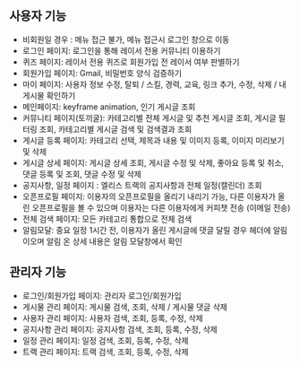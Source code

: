 ## 사용자 기능
- 비회원일 경우 :  메뉴 접근 불가, 메뉴 접근시 로그인 창으로 이동
- 로그인 페이지: 로그인을 통해 레이서 전용 커뮤니티 이용하기
- 퀴즈 페이지: 레이서 전용 퀴즈로 회원가입 전 레이서 여부 판별하기
- 회원가입 페이지: Gmail, 비밀번호 양식 검증하기
- 마이 페이지: 사용자 정보 수정, 탈퇴 / 스킬, 경력, 교육, 링크 추가, 수정, 삭제 / 내 게시물 확인하기
- 메인페이지: keyframe animation, 인기 게시글 조회
- 커뮤니티 페이지(토끼굴): 카테고리별 전체 게시글 및 추천 게시글 조회, 게시글 필터링 조회, 카테고리별 게시글 검색 및 검색결과 조회
- 게시글 등록 페이지: 카테고리 선택, 제목과 내용 및 이미지 등록, 이미지 미리보기 및 삭제
- 게시글 상세 페이지: 게시글 상세 조회, 게시글 수정 및 삭제, 좋아요 등록 및 취소, 댓글 등록 및 조회, 댓글 수정 및 삭제
- 공지사항, 일정 페이지 : 엘리스 트랙의 공지사항과 전체 일정(캘린더) 조회
- 오픈프로필 페이지: 이용자의 오픈프로필을 올리기 내리기 가능, 다른 이용자가 올린 오픈프로필을 볼 수 있으며 이용자는 다른 이용자에게 커피챗 전송 (이메일 전송)
- 전체 검색 페이지:  모든 카테고리 통합으로 전체 검색
- 알림모달:  중요 일정 1시간 전,  이용자가 올린 게시글에 댓글 달릴 경우 헤더에 알림이오며 알림 온 상세 내용은 알림 모달창에서 확인

## 관리자 기능
- 로그인/회원가입 페이지: 관리자 로그인/회원가입
- 게시물 관리 페이지: 게시물 검색, 조회, 삭제 / 게시물 댓글 삭제
- 사용자 관리 페이지: 사용자 검색, 조회, 등록, 수정, 삭제
- 공지사항 관리 페이지: 공지사항 검색, 조회, 등록, 수정, 삭제
- 일정 관리 페이지: 일정 검색, 조회, 등록, 수정, 삭제
- 트랙 관리 페이지: 트랙 검색, 조회, 등록, 수정, 삭제
